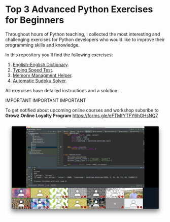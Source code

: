 # Top 3 Advanced Python Exercises for Beginners

Throughout hours of Python teaching, I collected the most interesting and challenging exercises for Python developers who would like to improve their programming skills and knowledge.

In this repository you'll find the following exercises:
<ol>
    <li><a href="https://github.com/morandanieli/pythonPractice/blob/master/english_dictionary/Instructions.ipynb">English-English Dictionary</a>.</li>
    <li><a href="https://github.com/morandanieli/pythonPractice/blob/master/speed_test/instructions.ipynb">Typing Speed Test</a>.</li>
    <li><a href="https://github.com/morandanieli/pythonPractice/blob/master/memory_management/instructions.ipynb">Memory Managment Helper</a>.</li>
    <li><a href="https://github.com/morandanieli/pythonPractice/blob/master/sudoku/Instructions.ipynb">Automatic Sudoku Solver</a>.</li>
</ol>

All exercises have detailed instructions and a solution.



IMPORTANT IMPORTANT IMPORTANT

To get notified about upcoming online courses and workshop subsribe to **Growz.Online Loyalty Program**
https://forms.gle/eFTMfYTFY6hGHsNQ7


![Practicing Python in a Zoom class](img/python_class.jpg)


